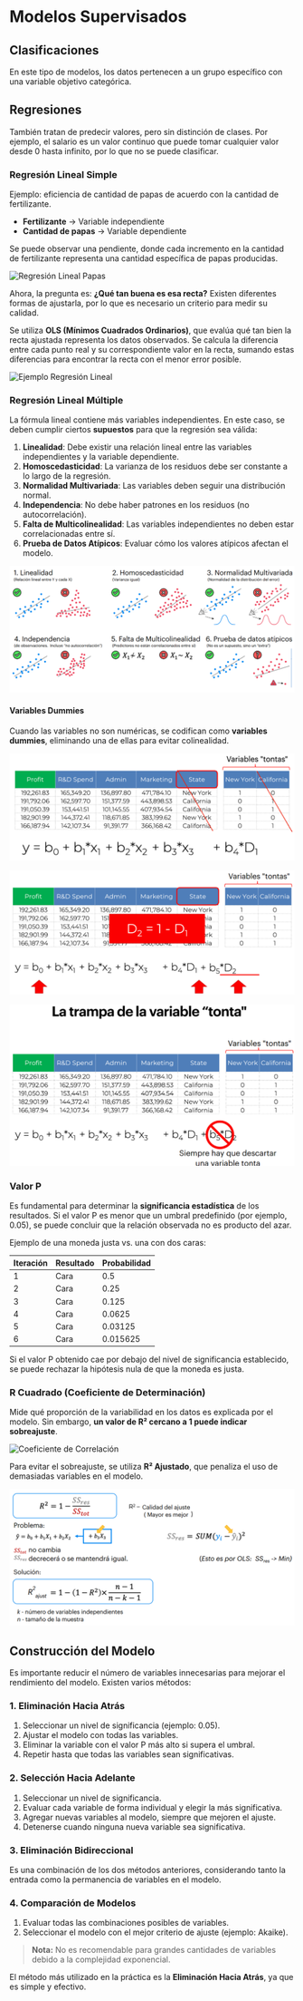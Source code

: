 # Modelos Supervisados

## Clasificaciones

En este tipo de modelos, los datos pertenecen a un grupo específico con una variable objetivo categórica.

## Regresiones

También tratan de predecir valores, pero sin distinción de clases. Por ejemplo, el salario es un valor continuo que puede tomar cualquier valor desde 0 hasta infinito, por lo que no se puede clasificar.

### Regresión Lineal Simple

Ejemplo: eficiencia de cantidad de papas de acuerdo con la cantidad de fertilizante.

- **Fertilizante** -> Variable independiente
- **Cantidad de papas** -> Variable dependiente

Se puede observar una pendiente, donde cada incremento en la cantidad de fertilizante representa una cantidad específica de papas producidas.

![Regresión Lineal Papas](../images/regresion_papas.png "Regresión Lineal Papas")

Ahora, la pregunta es: **¿Qué tan buena es esa recta?** Existen diferentes formas de ajustarla, por lo que es necesario un criterio para medir su calidad.

Se utiliza **OLS (Mínimos Cuadrados Ordinarios)**, que evalúa qué tan bien la recta ajustada representa los datos observados. Se calcula la diferencia entre cada punto real y su correspondiente valor en la recta, sumando estas diferencias para encontrar la recta con el menor error posible.

![Ejemplo Regresión Lineal](../images/ejemplo_regresion.png "Ejemplo Regresión Lineal")

### Regresión Lineal Múltiple

La fórmula lineal contiene más variables independientes. En este caso, se deben cumplir ciertos **supuestos** para que la regresión sea válida:

1. **Linealidad**: Debe existir una relación lineal entre las variables independientes y la variable dependiente.
2. **Homoscedasticidad**: La varianza de los residuos debe ser constante a lo largo de la regresión.
3. **Normalidad Multivariada**: Las variables deben seguir una distribución normal.
4. **Independencia**: No debe haber patrones en los residuos (no autocorrelación).
5. **Falta de Multicolinealidad**: Las variables independientes no deben estar correlacionadas entre sí.
6. **Prueba de Datos Atípicos**: Evaluar cómo los valores atípicos afectan el modelo.

![Supuestos Regresión Lineal](../images/supuesto_rl.png "Supuestos Regresión Lineal")

#### Variables Dummies

Cuando las variables no son numéricas, se codifican como **variables dummies**, eliminando una de ellas para evitar colinealidad.

![Variables Dummies](../images/dummy_var.png "Variables Dummies")

![Variables Tontas2](../images/dummy_var2.png "Variables Tontas2")

![Variables Tontas3](../images/dummy_var3.png "[Variables Tontas3")

### Valor P

Es fundamental para determinar la **significancia estadística** de los resultados. Si el valor P es menor que un umbral predefinido (por ejemplo, 0.05), se puede concluir que la relación observada no es producto del azar.

Ejemplo de una moneda justa vs. una con dos caras:

| Iteración | Resultado | Probabilidad |
|-----------|-----------|--------------|
| 1         | Cara      | 0.5          |
| 2         | Cara      | 0.25         |
| 3         | Cara      | 0.125        |
| 4         | Cara      | 0.0625       |
| 5         | Cara      | 0.03125      |
| 6         | Cara      | 0.015625     |

Si el valor P obtenido cae por debajo del nivel de significancia establecido, se puede rechazar la hipótesis nula de que la moneda es justa.

### R Cuadrado (Coeficiente de Determinación)

Mide qué proporción de la variabilidad en los datos es explicada por el modelo. Sin embargo, **un valor de R² cercano a 1 puede indicar sobreajuste**.

![Coeficiente de Correlación](../images/coeficiente_correlación.png "Coeficiente de Correlación")

Para evitar el sobreajuste, se utiliza **R² Ajustado**, que penaliza el uso de demasiadas variables en el modelo.

![R Cuadrado Ajustado](../images/cuadrado_ajustado.png "R Cuadrado Ajustado")

## Construcción del Modelo

Es importante reducir el número de variables innecesarias para mejorar el rendimiento del modelo. Existen varios métodos:

### 1. Eliminación Hacia Atrás

1. Seleccionar un nivel de significancia (ejemplo: 0.05).
2. Ajustar el modelo con todas las variables.
3. Eliminar la variable con el valor P más alto si supera el umbral.
4. Repetir hasta que todas las variables sean significativas.

### 2. Selección Hacia Adelante

1. Seleccionar un nivel de significancia.
2. Evaluar cada variable de forma individual y elegir la más significativa.
3. Agregar nuevas variables al modelo, siempre que mejoren el ajuste.
4. Detenerse cuando ninguna nueva variable sea significativa.

### 3. Eliminación Bidireccional

Es una combinación de los dos métodos anteriores, considerando tanto la entrada como la permanencia de variables en el modelo.

### 4. Comparación de Modelos

1. Evaluar todas las combinaciones posibles de variables.
2. Seleccionar el modelo con el mejor criterio de ajuste (ejemplo: Akaike).

> **Nota:** No es recomendable para grandes cantidades de variables debido a la complejidad exponencial.

El método más utilizado en la práctica es la **Eliminación Hacia Atrás**, ya que es simple y efectivo.
